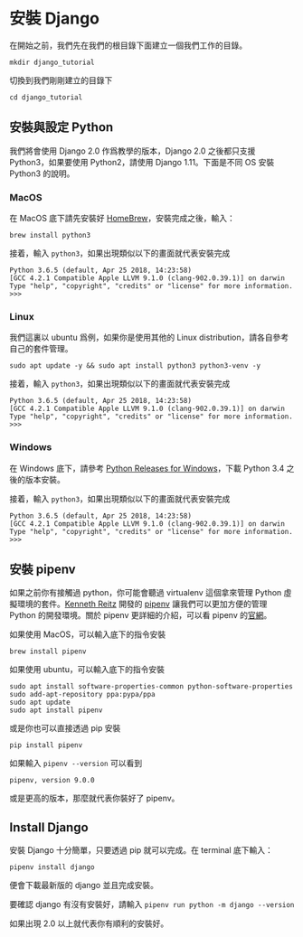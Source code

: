 # 安裝 Django

在開始之前，我們先在我們的根目錄下面建立一個我們工作的目錄。

```
mkdir django_tutorial
```

切換到我們剛剛建立的目錄下

```
cd django_tutorial
```

## 安裝與設定 Python

我們將會使用 Django 2.0 作爲教學的版本，Django 2.0 之後都只支援 Python3，如果要使用 Python2，請使用 Django 1.11。下面是不同 OS 安裝 Python3 的說明。

### MacOS

在 MacOS 底下請先安裝好 [HomeBrew](https://brew.sh/)，安裝完成之後，輸入：

`brew install python3`

接着，輸入 `python3`，如果出現類似以下的畫面就代表安裝完成

```shell
Python 3.6.5 (default, Apr 25 2018, 14:23:58)
[GCC 4.2.1 Compatible Apple LLVM 9.1.0 (clang-902.0.39.1)] on darwin
Type "help", "copyright", "credits" or "license" for more information.
>>>
```

### Linux

我們這裏以 ubuntu 爲例，如果你是使用其他的 Linux distribution，請各自參考自己的套件管理。

`sudo apt update -y && sudo apt install python3 python3-venv -y`

接着，輸入 `python3`，如果出現類似以下的畫面就代表安裝完成

```shell
Python 3.6.5 (default, Apr 25 2018, 14:23:58)
[GCC 4.2.1 Compatible Apple LLVM 9.1.0 (clang-902.0.39.1)] on darwin
Type "help", "copyright", "credits" or "license" for more information.
>>>
```

### Windows

在 Windows 底下，請參考 [Python Releases for Windows](https://www.python.org/downloads/windows/)，下載 Python 3.4 之後的版本安裝。

接着，輸入 `python3`，如果出現類似以下的畫面就代表安裝完成

```shell
Python 3.6.5 (default, Apr 25 2018, 14:23:58)
[GCC 4.2.1 Compatible Apple LLVM 9.1.0 (clang-902.0.39.1)] on darwin
Type "help", "copyright", "credits" or "license" for more information.
>>>
```

## 安裝 pipenv

如果之前你有接觸過 python，你可能會聽過 virtualenv 這個拿來管理 Python 虛擬環境的套件。[Kenneth Reitz](https://github.com/kennethreitz) 開發的 [pipenv](https://github.com/pypa/pipenv) 讓我們可以更加方便的管理 Python 的開發環境。關於 pipenv 更詳細的介紹，可以看 pipenv 的[官網](https://docs.pipenv.org/)。

如果使用 MacOS，可以輸入底下的指令安裝

```shell
brew install pipenv
```
如果使用 ubuntu，可以輸入底下的指令安裝

```shell
sudo apt install software-properties-common python-software-properties
sudo add-apt-repository ppa:pypa/ppa
sudo apt update
sudo apt install pipenv
```

或是你也可以直接透過 pip 安裝

```shell
pip install pipenv
```

如果輸入 `pipenv --version` 可以看到

```shell
pipenv, version 9.0.0
```

或是更高的版本，那麼就代表你裝好了 pipenv。

## Install Django

安裝 Django 十分簡單，只要透過 pip 就可以完成。在 terminal 底下輸入：

```
pipenv install django
```

便會下載最新版的 django 並且完成安裝。

要確認 django 有沒有安裝好，請輸入 `pipenv run python -m django --version`

如果出現 2.0 以上就代表你有順利的安裝好。
